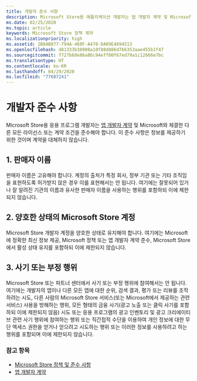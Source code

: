 ```yaml
---
title: 개발자 준수 사항
description: Microsoft Store용 애플리케이션 개발자는 앱 개발자 계약 및 Microsoft와 체결한 다른 모든 라이선스 또는 계약 조건을 준수해야 합니다.
ms.date: 02/25/2020
ms.topic: article
keywords: Microsoft Store 정책 계약
ms.localizationpriority: high
ms.assetid: 2B84B877-794A-468F-A478-DA09E4694513
ms.openlocfilehash: d81333b38908a10f88d886d766353aae455b1f47
ms.sourcegitcommit: f727b68e86a86c94eff00f67ed79a1c12666e7bc
ms.translationtype: HT
ms.contentlocale: ko-KR
ms.lasthandoff: 04/29/2020
ms.locfileid: "77607241"
---
```

# <a name="developer-code-of-conduct"></a>개발자 준수 사항

Microsoft Store용 응용 프로그램 개발자는 [앱 개발자 계약](https://docs.microsoft.com/legal/windows/agreements/app-developer-agreement) 및 Microsoft와 체결한 다른 모든 라이선스 또는 계약 조건을 준수해야 합니다. 이 준수 사항은 정보를 제공하기 위한 것이며 계약을 대체하지 않습니다.


## <a name="1-publisher-name"></a>1. 판매자 이름

판매자 이름은 고유해야 합니다. 계정의 출처가 특정 회사, 정부 기관 또는 기타 조직임을 표현하도록 허가받지 않은 경우 이를 표현해서는 안 됩니다. 여기에는 잘못되어 있거나 잘 알려진 기관의 이름과 유사한 판매자 이름을 사용하는 행위를 포함하되 이에 제한되지 않습니다.


## <a name="2-store-account-in-good-standing"></a>2. 양호한 상태의 Microsoft Store 계정

Microsoft Store 개발자 계정을 양호한 상태로 유지해야 합니다. 여기에는 Microsoft에 정확한 최신 정보 제공, Microsoft 정책 또는 앱 개발자 계약 준수, Microsoft Store에서 활성 상태 유지를 포함하되 이에 제한되지 않습니다.


## <a name="3-fraudulent-or-dishonest-activities"></a>3. 사기 또는 부정 행위

Microsoft Store 또는 파트너 센터에서 사기 또는 부정 행위에 참여해서는 안 됩니다. 여기에는 개발자의 앱이나 다른 모든 앱에 대한 순위, 검색 결과, 평가 또는 리뷰를 조작하려는 시도, 다른 사람의 Microsoft Store 서비스(또는 Microsoft에서 제공하는 관련 서비스) 사용을 방해하는 행위, 모든 형태의 금융 사기(광고 노출 또는 클릭 사기를 포함하되 이에 제한되지 않음) 시도 또는 응용 프로그램의 광고 인벤토리 및 광고 크리에이티브 관련 사기 행위에 참여하는 행위 또는 직간접적 수단을 이용하여 개인 정보에 대한 무단 액세스 권한을 얻거나 얻으려고 시도하는 행위 또는 이러한 정보를 사용하려고 하는 행위를 포함되며 이에 제한되지 않습니다.


### <a name="see-also"></a>참고 항목

- [Microsoft Store 정책 및 준수 사항](store-policies-and-code-of-conduct.md)
- [앱 개발자 계약](https://docs.microsoft.com/legal/windows/agreements/app-developer-agreement)